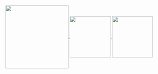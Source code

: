 <div>
  <a href="https://akileshjayakumar.com">
    <img align="center" height="200em" src="https://github-readme-streak-stats.herokuapp.com?user=akileshjayakumar&theme=github_dark&hide_border=false&mode=weekly&card_width=800" />
  </a>
  <a href="https://akileshjayakumar.com">
    <img align="center" height="130em" src="https://github-readme-stats.vercel.app/api?username=akileshjayakumar&theme=github_dark&hide_border=true&count_private=true&hide_title=true&show_icons=true&hide=stars&card_width=400" />
  </a>
  <a href="https://akileshjayakumar.com">
    <img align="center" height="130em" src="https://github-readme-stats.vercel.app/api/top-langs/?username=akileshjayakumar&theme=github_dark&hide_border=true&count_private=true&hide_title=true&layout=compact&langs_count=100&card_width=500" />
  </a>
</div>
